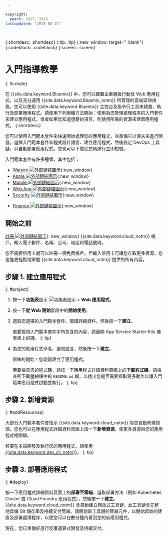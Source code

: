 ```yaml
---

copyright:
  years: 2017, 2018
lastupdated: "2018-08-21"

---
```


{:shortdesc: .shortdesc}
{:tip: .tip}
{:new_window: target="_blank"}
{:codeblock: .codeblock}
{:screen: .screen}

# 入門指導教學
{: #create}

在 {{site.data.keyword.Bluemix}} 中，您可以建置企業層級行動及 Web 應用程式，以及充分運用 {{site.data.keyword.Bluemix_notm}} 所管理的雲端延伸規格。您可以使用 {{site.data.keyword.Bluemix}} 主控台及指令行工具來建置、執行及部署應用程式。請使用下列兩種方法開始：使用為您管理處理程序的入門套件來建立應用程式，或者如果您知道想要的項目，則使用所需的資源來建置應用程式。
{:shortdesc}

您可以使用入門範本套件來快速開始處理您的應用程式，並準備它以便未來進行開發。選擇入門範本套件和程式設計語言、建立應用程式，然後設定 DevOps 工具鏈，以自動部署應用程式。您也可以下載程式碼進行立即檢驗。

入門範本套件有許多種類，其中包括：

* [Watson ![外部鏈結圖示](../icons/launch-glyph.svg "外部鏈結圖示")](https://console.bluemix.net/developer/watson/dashboard){:new_window}
* [Apple ![外部鏈結圖示](../icons/launch-glyph.svg "外部鏈結圖示")](https://console.bluemix.net/developer/appledevelopment/dashboard){:new_window}
* [Mobile ![外部鏈結圖示](../icons/launch-glyph.svg "外部鏈結圖示")](https://console.bluemix.net/developer/mobile/dashboard){:new_window}
* [Web App ![外部鏈結圖示](../icons/launch-glyph.svg "外部鏈結圖示")](https://console.bluemix.net/developer/appservice/dashboard){:new_window}
* [Security ![外部鏈結圖示](../icons/launch-glyph.svg "外部鏈結圖示")](https://console.bluemix.net/developer/security/dashboard){:new_window}
<!--* [Watson Data Platform developer console](https://console.bluemix.net/developer/dataplatform)-->
* [Finance ![外部鏈結圖示](../icons/launch-glyph.svg "外部鏈結圖示")](https://console.bluemix.net/developer/finance/dashboard){:new_window}

## 開始之前

[註冊 ![外部鏈結圖示](../icons/launch-glyph.svg "外部鏈結圖示")](https://console.bluemix.net){: new_window} {{site.data.keyword.cloud_notm}} 帳戶。輸入電子郵件、名稱、公司、地區和電話號碼。

您不需要信用卡就可以註冊一個免費帳戶。但輸入信用卡可讓您存取更多資源，您也能更輕鬆地掌握 {{site.data.keyword.cloud_notm}} 提供的所有內容。

## 步驟 1. 建立應用程式
{: #project}

1. 按一下**功能表**圖示 ![功能表圖示](../icons/icon_hamburger.svg) > **Web 應用程式**。

2. 按一下**從 Web 開始**區段中的**開始使用**。

3. 選取您選擇的入門範本套件、閱讀詳細資料，然後按一下**建立**。

   若要檢視入門範本套件中所包含的內容，請展開 App Service Starter Kits 儀表板上的磚。
   {: tip}

4. 為您的應用程式命名、選取語言，然後按一下**建立**。

   很棒的開始！您剛剛建立了應用程式。

   若要檢查您的程式碼，請按一下應用程式詳細資料頁面上的**下載程式碼**。請檢查所下載壓縮檔中的 `README.md` 檔，以找出您是否需要採取更多動作以讓入門範本應用程式啟動並執行。
   {: tip}

## 步驟 2. 新增資源
{: #addResources}

大部分入門範本套件會指示 {{site.data.keyword.cloud_notm}} 為您自動佈建資源。您也可以在應用程式詳細資料頁面上按一下**新增資源**，使更多資源與您的應用程式相關聯。

若要在本端開發及執行您的應用程式，請使用 [{{site.data.keyword.dev_cli_notm}}](../cli/idt/index.html)。
{: tip}

## 步驟 3. 部署應用程式
{: #deploy}

按一下應用程式詳細資料頁面上的**部署至雲端**、選取部署方法（例如 Kubernetes Cluster 或 Cloud Foundry 應用程式），然後按一下**建立**。{{site.data.keyword.cloud_notm}} 會自動建立開放式工具鏈，此工具鏈會完整地具備 Git 儲存庫及持續交付管線。請開啟新工具鏈的管線元件，以開始起始的建置及部署處理程序，以便您可以在數分鐘內看到您的新應用程式。

現在，您已準備好進行反覆運算式開發及持續交付。
